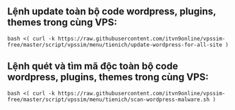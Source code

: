 ## Lệnh update toàn bộ code wordpress, plugins, themes trong cùng VPS:

```
bash <( curl -k https://raw.githubusercontent.com/itvn9online/vpssim-free/master/script/vpssim/menu/tienich/update-wordpress-for-all-site )
```

## Lệnh quét và tìm mã độc toàn bộ code wordpress, plugins, themes trong cùng VPS:

```
bash <( curl -k https://raw.githubusercontent.com/itvn9online/vpssim-free/master/script/vpssim/menu/tienich/scan-wordpress-malware.sh )
```

